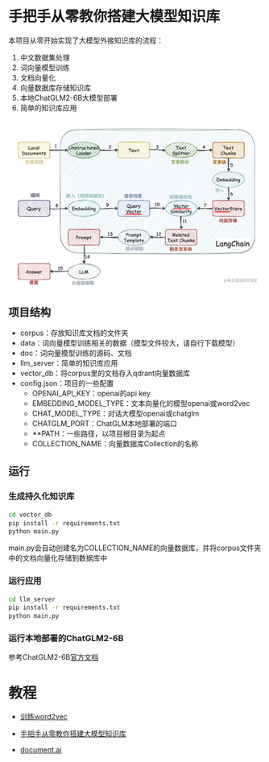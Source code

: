 # 手把手从零教你搭建大模型知识库
本项目从零开始实现了大模型外接知识库的流程：
1. 中文数据集处理
2. 词向量模型训练
3. 文档向量化
4. 向量数据库存储知识库
5. 本地ChatGLM2-6B大模型部署
6. 简单的知识库应用

![](./doc/media/3.png)

## 项目结构
- corpus：存放知识库文档的文件夹
- data：词向量模型训练相关的数据（模型文件较大，请自行下载模型）
- doc：词向量模型训练的源码、文档
- llm_server：简单的知识库应用
- vector_db：将corpus里的文档存入qdrant向量数据库
- config.json：项目的一些配置
  - OPENAI_API_KEY：openai的api key
  - EMBEDDING_MODEL_TYPE：文本向量化的模型openai或word2vec
  - CHAT_MODEL_TYPE：对话大模型openai或chatglm
  - CHATGLM_PORT：ChatGLM本地部署的端口
  - **PATH：一些路径，以项目根目录为起点
  - COLLECTION_NAME：向量数据库Collection的名称

## 运行
### 生成持久化知识库
```bash
cd vector_db
pip install -r requirements.txt
python main.py
```
main.py会自动创建名为COLLECTION_NAME的向量数据库，并将corpus文件夹中的文档向量化存储到数据库中

### 运行应用
```bash
cd llm_server
pip install -r requirements.txt
python main.py
```

### 运行本地部署的ChatGLM2-6B
参考ChatGLM2-6B[官方文档](https://github.com/THUDM/ChatGLM2-6B)

# 教程

- [训练word2vec](./doc/word2vec.ipynb)

- [手把手从零教你搭建大模型知识库](./doc/手把手教你从零搭建自己的知识库.md)

- [document.ai](https://github.com/GanymedeNil/document.ai)
